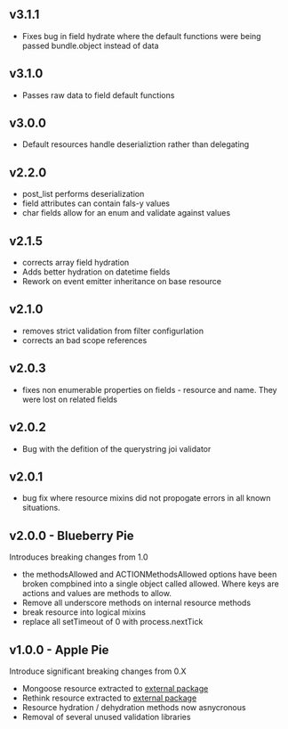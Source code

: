 v3.1.1
------

* Fixes bug in field hydrate where the default functions were being passed bundle.object instead of data

v3.1.0
------

* Passes raw data to field default functions

v3.0.0
------
* Default resources handle deserializtion rather than delegating

v2.2.0
------

* post_list performs deserialization
* field attributes can contain fals-y values
* char fields allow for an enum and validate against values

v2.1.5
------
* corrects array field hydration
* Adds better hydration on datetime fields
* Rework on event emitter inheritance on base resource

v2.1.0
------
* removes strict validation from filter configurlation
* corrects an bad scope references


v2.0.3
------

* fixes non enumerable properties on fields - resource and name. They were lost on related fields

v2.0.2
------

* Bug with the defition of the querystring joi validator

v2.0.1
------

* bug fix where resource mixins did not propogate errors in all known situations. 

v2.0.0 - Blueberry Pie
----------------------
Introduces breaking changes from 1.0

* the methodsAllowed and ACTIONMethodsAllowed options have been broken compbined into a single object called allowed. Where keys are actions and values are methods to allow.
* Remove all underscore methods on internal resource methods
* break resource into logical mixins
* replace all setTimeout of 0 with process.nextTick

v1.0.0 - Apple Pie
------------------
Introduce significant breaking changes from 0.X

* Mongoose resource extracted to [external package](https://github.com/esatterwhite/tastypie-mongo)
* Rethink resource extracted to [external package](https://github.com/esatterwhite/tastypie-rethink)
* Resource hydration / dehydration methods now asnycronous
* Removal of several unused validation libraries
